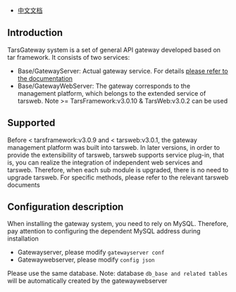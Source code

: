 - [中文文档](Gateway.md)

## Introduction

TarsGateway system is a set of general API gateway developed based on tar framework. It consists of two services:

- Base/GatewayServer: Actual gateway service. For details [please refer to the documentation](./README.en.md)
- Base/GatewayWebServer: The gateway corresponds to the management platform, which belongs to the extended service of tarsweb. Note >= TarsFramework:v3.0.10 & TarsWeb:v3.0.2 can be used

## Supported

Before < tarsframework:v3.0.9 and < tarsweb:v3.0.1, the gateway management platform was built into tarsweb. In later versions, in order to provide the extensibility of tarsweb, tarsweb supports service plug-in, that is, you can realize the integration of independent web services and tarsweb. Therefore, when each sub module is upgraded, there is no need to upgrade tarsweb. For specific methods, please refer to the relevant tarsweb documents

## Configuration description

When installing the gateway system, you need to rely on MySQL. Therefore, pay attention to configuring the dependent MySQL address during installation

- Gatewayserver, please modify `gatewayserver conf`
- Gatewaywebserver, please modify `config json`

Please use the same database. Note: database `db_base and related tables` will be automatically created by the gatewaywebserver
